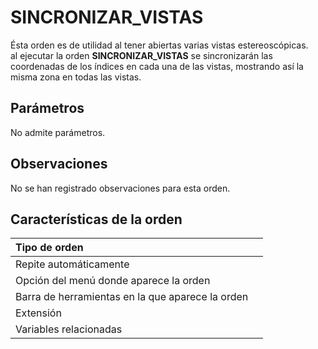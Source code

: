 # SINCRONIZAR\_VISTAS

Ésta orden es de utilidad al tener abiertas varias vistas estereoscópicas.  
al ejecutar la orden **SINCRONIZAR\_VISTAS** se sincronizarán las coordenadas de los índices en cada una de las vistas, mostrando así la misma zona en todas las vistas.

## Parámetros

No admite parámetros.

## Observaciones

No se han registrado observaciones para esta orden.

## Características de la orden

| Tipo de orden |  |
| :--- | :--- |
| Repite automáticamente |  |
| Opción del menú donde aparece la orden |  |
| Barra de herramientas en la que aparece la orden |  |
| Extensión |  |
| Variables relacionadas |  |

